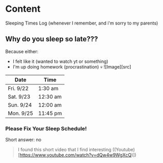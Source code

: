 <html>
  <link href="/retrostyle.css" rel="stylesheet">
</html>

# Content
Sleeping Times Log (whenever I remember, and i'm sorry to my parents)

## Why do you sleep so late???
Because either:
- I felt like it (wanted to watch yt or something)
- I'm up doing homework (procrastination) :skull:
  ![Image][src]
  
| Date       |     Time   |
| ------      | -------- |
| Fri. 9/22   |  1:30 am  |
| Sat. 9/23  | 12:30 am   |
| Sun. 9/24  | 12:00 am  |
| Mon. 9/25  | 11:45 pm  |

### Please Fix Your Sleep Schedule!
Short answer: no
> I found this short video that I find interesting
> ((Youtube)[https://www.youtube.com/watch?v=dQw4w9WgXcQ)])
